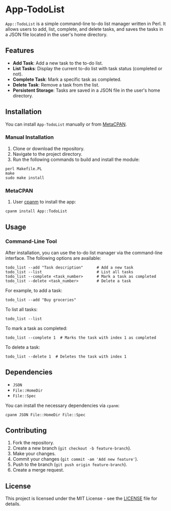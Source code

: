 # App-TodoList

`App::TodoList` is a simple command-line to-do list manager written in Perl. It allows users to add, list, complete, and delete tasks, and saves the tasks in a JSON file located in the user's home directory.

## Features

- **Add Task**: Add a new task to the to-do list.
- **List Tasks**: Display the current to-do list with task status (completed or not).
- **Complete Task**: Mark a specific task as completed.
- **Delete Task**: Remove a task from the list.
- **Persistent Storage**: Tasks are saved in a JSON file in the user's home directory.

## Installation

You can install `App-TodoList` manually or from [MetaCPAN](https://metacpan.org/dist/App-TodoList).

### Manual Installation

1. Clone or download the repository.
2. Navigate to the project directory.
3. Run the following commands to build and install the module:

```
perl Makefile.PL
make
sudo make install
```

### MetaCPAN

1. User [cpanm](https://metacpan.org/dist/App-cpanminus/view/lib/App/cpanminus/fatscript.pm) to install the app:

```
cpanm install App::TodoList
```

## Usage

### Command-Line Tool

After installation, you can use the to-do list manager via the command-line interface. The following options are available:

```
todo_list --add "Task description"      # Add a new task
todo_list --list                        # List all tasks
todo_list --complete <task_number>      # Mark a task as completed
todo_list --delete <task_number>        # Delete a task
```

For example, to add a task:

```
todo_list --add "Buy groceries"
```

To list all tasks:

```
todo_list --list
```

To mark a task as completed:

```
todo_list --complete 1  # Marks the task with index 1 as completed
```

To delete a task:

```
todo_list --delete 1  # Deletes the task with index 1
```

## Dependencies

- `JSON`
- `File::HomeDir`
- `File::Spec`

You can install the necessary dependencies via `cpanm`:

```
cpanm JSON File::HomeDir File::Spec
```

## Contributing

1. Fork the repository.
2. Create a new branch (`git checkout -b feature-branch`).
3. Make your changes.
4. Commit your changes (`git commit -am 'Add new feature'`).
5. Push to the branch (`git push origin feature-branch`).
6. Create a merge request.

## License

This project is licensed under the MIT License - see the [LICENSE](https://github.com/luizvilasboas/App-TodoList/blob/main/LICENSE) file for details.
